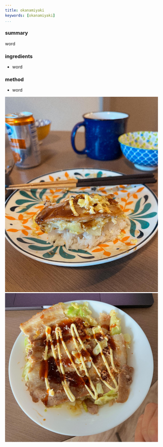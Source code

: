 ```yaml
---
title: okanamiyaki
keywords: [okanamiyaki]
...
```


### summary
word

### ingredients
- word

### method
- word

![](img/9.jpg)
![](img/10.jpg)
